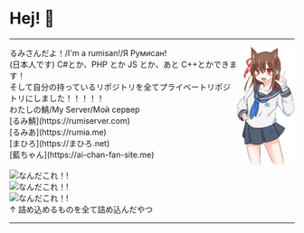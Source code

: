 # Hej! 👋
---

<IMG SRC="./ai.png" WIDTH="20%" ALT="藍ちゃん" ALIGN="right">
<P ALIGN="left">
るみさんだよ！/I'm a rumisan!/Я Румисан!
<BR>
(日本人です)
C#とか、PHP とか JS とか、あと C++とかできます！
<BR>
そして自分の持っているリポジトリを全てプライベートリポジトリにしました！！！！！
<BR>
わたしの鯖/My Server/Мой сервер<BR>
[るみ鯖](https://rumiserver.com)<BR>
[るみあ](https://rumia.me)<BR>
[まひろ](https://まひろ.net)<BR>
[藍ちゃん](https://ai-chan-fan-site.me)<BR>
<BR>
<IMG SRC="https://github-profile-summary-cards.vercel.app/api/cards/profile-details?username=SINtyanneru&theme=dracula" WIDTH="20%" ALT="なんだこれ！!">
<BR>
<IMG SRC="https://github-readme-stats.vercel.app/api?username=SINtyanneru&count_private=true&show_icons=true&theme=dracula" WIDTH="20%" ALT="なんだこれ！!">
<BR>
<IMG SRC="https://github-readme-stats.vercel.app/api/top-langs/?username=SINtyanneru&layout=compact&theme=dracula" WIDTH="20%" ALT="なんだこれ！!">
<BR>
↑ 詰め込めるものを全て詰め込んだやつ
</P>

___

